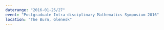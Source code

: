 ```yaml
---
daterange: "2016-01-25/27"
event: "Postgraduate Intra-disciplinary Mathematics Symposium 2016"
location: "The Burn, Glenesk"
---
```

